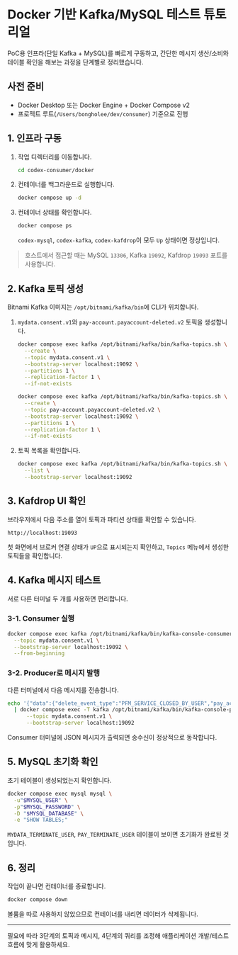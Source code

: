 # Docker 기반 Kafka/MySQL 테스트 튜토리얼

PoC용 인프라(단일 Kafka + MySQL)를 빠르게 구동하고, 간단한 메시지 생산/소비와 테이블 확인을 해보는 과정을 단계별로 정리했습니다.

## 사전 준비
- Docker Desktop 또는 Docker Engine + Docker Compose v2
- 프로젝트 루트(`/Users/bongholee/dev/consumer`) 기준으로 진행

## 1. 인프라 구동
1. 작업 디렉터리를 이동합니다.
   ```bash
   cd codex-consumer/docker
   ```
2. 컨테이너를 백그라운드로 실행합니다.
   ```bash
   docker compose up -d
   ```
3. 컨테이너 상태를 확인합니다.
   ```bash
   docker compose ps
   ```
   `codex-mysql`, `codex-kafka`, `codex-kafdrop`이 모두 `Up` 상태이면 정상입니다.
> 호스트에서 접근할 때는 MySQL `13306`, Kafka `19092`, Kafdrop `19093` 포트를 사용합니다.

## 2. Kafka 토픽 생성
Bitnami Kafka 이미지는 `/opt/bitnami/kafka/bin`에 CLI가 위치합니다.

1. `mydata.consent.v1`와 `pay-account.payaccount-deleted.v2` 토픽을 생성합니다.
   ```bash
   docker compose exec kafka /opt/bitnami/kafka/bin/kafka-topics.sh \
     --create \
     --topic mydata.consent.v1 \
     --bootstrap-server localhost:19092 \
     --partitions 1 \
     --replication-factor 1 \
     --if-not-exists

   docker compose exec kafka /opt/bitnami/kafka/bin/kafka-topics.sh \
     --create \
     --topic pay-account.payaccount-deleted.v2 \
     --bootstrap-server localhost:19092 \
     --partitions 1 \
     --replication-factor 1 \
     --if-not-exists
   ```
2. 토픽 목록을 확인합니다.
   ```bash
   docker compose exec kafka /opt/bitnami/kafka/bin/kafka-topics.sh \
     --list \
     --bootstrap-server localhost:19092
   ```

## 3. Kafdrop UI 확인
브라우저에서 다음 주소를 열어 토픽과 파티션 상태를 확인할 수 있습니다.

```
http://localhost:19093
```

첫 화면에서 브로커 연결 상태가 `UP`으로 표시되는지 확인하고, `Topics` 메뉴에서 생성한 토픽들을 확인합니다.

## 4. Kafka 메시지 테스트
서로 다른 터미널 두 개를 사용하면 편리합니다.

### 3-1. Consumer 실행
```bash
docker compose exec kafka /opt/bitnami/kafka/bin/kafka-console-consumer.sh \
  --topic mydata.consent.v1 \
  --bootstrap-server localhost:19092 \
  --from-beginning
```

### 3-2. Producer로 메시지 발행
다른 터미널에서 다음 메시지를 전송합니다.
```bash
echo '{"data":{"delete_event_type":"PFM_SERVICE_CLOSED_BY_USER","pay_account_id":46123695,"is_remove":true,"is_force":false},"type":"WITHDRAW"}' \
  | docker compose exec -T kafka /opt/bitnami/kafka/bin/kafka-console-producer.sh \
      --topic mydata.consent.v1 \
      --bootstrap-server localhost:19092
```

Consumer 터미널에 JSON 메시지가 출력되면 송수신이 정상적으로 동작합니다.

## 5. MySQL 초기화 확인
초기 테이블이 생성되었는지 확인합니다.
```bash
docker compose exec mysql mysql \
  -u"$MYSQL_USER" \
  -p"$MYSQL_PASSWORD" \
  -D "$MYSQL_DATABASE" \
  -e "SHOW TABLES;"
```
`MYDATA_TERMINATE_USER`, `PAY_TERMINATE_USER` 테이블이 보이면 초기화가 완료된 것입니다.

## 6. 정리
작업이 끝나면 컨테이너를 종료합니다.
```bash
docker compose down
```
볼륨을 따로 사용하지 않았으므로 컨테이너를 내리면 데이터가 삭제됩니다.

---
필요에 따라 3단계의 토픽과 메시지, 4단계의 쿼리를 조정해 애플리케이션 개발/테스트 흐름에 맞게 활용하세요.
